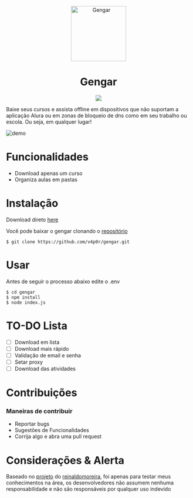 <div align="center">
  <a href="https://github.com/v4p0r/gengar"><img src="https://i.imgur.com/7XN5NDK.gif" width="150" alt="Gengar"></a>
  <h1>Gengar</h1>
  <a href="https://nodejs.org/en/">
      <img src="https://img.shields.io/badge/node-v12.13.0-brightgreen">
  </a>
</div>

Baixe seus cursos e assista offline em dispositivos que não suportam a aplicação Alura ou em zonas de bloqueio de dns como em seu trabalho ou escola. Ou seja, em qualquer lugar!

![demo](https://i.imgur.com/O0KC1iE.png)

# Funcionalidades
- Download apenas um curso
- Organiza aulas em pastas

# Instalação

Download direto [here](https://github.com/v4p0r/gengar/archive/master.zip)

Você pode baixar o gengar clonando o [repositório](https://github.com/v4p0r/gengar)

    $ git clone https://github.com/v4p0r/gengar.git

# Usar
Antes de seguir o processo abaixo edite o .env

    $ cd gengar
    $ npm install
    $ node index.js

# TO-DO Lista
- [ ] Download em lista
- [ ] Download mais rápido
- [ ] Validação de email e senha
- [ ] Setar proxy
- [ ] Download das atividades 

# Contribuições
### Maneiras de contribuir
- Reportar bugs
- Sugestões de Funcionalidades
- Corrija algo e abra uma pull request


# Considerações & Alerta
Baseado no [projeto](https://github.com/reinaldomoreira/alura-video-scrapper) do [reinaldomoreira](https://github.com/reinaldomoreira), foi apenas para testar meus conhecimentos na área, os desenvolvedores não assumem nenhuma responsabilidade e não são responsáveis ​​por qualquer uso indevido
